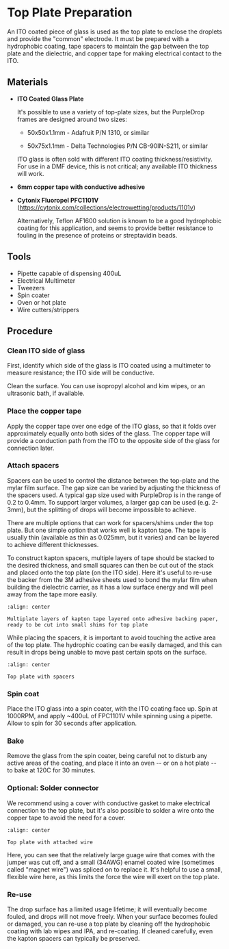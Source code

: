 # Top Plate Preparation

An ITO coated piece of glass is used as the top plate to enclose the droplets and provide the "common" electrode. It must be prepared with a hydrophobic coating, tape spacers to maintain the gap between the top plate and the dielectric, and copper tape for making electrical contact to the ITO.

## Materials

- **ITO Coated Glass Plate**

	It's possible to use a variety of top-plate sizes, but the PurpleDrop frames are designed around
	two sizes: 
	
	- 50x50x1.1mm - Adafruit P/N 1310, or similar

	- 50x75x1.1mm - Delta Technologies P/N CB-90IN-S211, or similar

	ITO glass is often sold with different ITO coating thickness/resistivity. For
	use in a DMF device, this is not critical; any available ITO thickness will work.

- **6mm copper tape with conductive adhesive**

- **Cytonix Fluoropel PFC1101V** (<https://cytonix.com/collections/electrowetting/products/1101v>)

	Alternatively, Teflon AF1600 solution is known to be a good hydrophobic coating for this application, and seems to provide better resistance to fouling in the presence of proteins or streptavidin beads. 

## Tools

- Pipette capable of dispensing 400uL
- Electrical Multimeter
- Tweezers
- Spin coater
- Oven or hot plate
- Wire cutters/strippers

## Procedure

### Clean ITO side of glass

First, identify which side of the glass is ITO coated using a multimeter to measure resistance; the ITO side will be conductive. 

Clean the surface. You can use isopropyl alcohol and kim wipes, or an ultrasonic bath, if available.

### Place the copper tape

Apply the copper tape over one edge of the ITO glass, so that it folds over approximately equally onto both sides of the glass. The copper tape will provide a conduction path from the ITO to the opposite side of the glass for connection later.

### Attach spacers

Spacers can be used to control the distance between the top-plate and the mylar film surface. The gap size can be varied by adjusting the thickness of the spacers used. A typical gap size used with PurpleDrop is in the range of 0.2 to 0.4mm. To support larger volumes, a larger gap can be used (e.g. 2-3mm), but the splitting of drops will become impossible to achieve. 

There are multiple options that can work for spacers/shims under the top plate. But one simple option that works well is kapton tape. The tape is usually thin (available as thin as 0.025mm, but it varies) and can be layered to achieve different thicknesses. 

To construct kapton spacers, multiple layers of tape should be stacked to the 
desired thickness, and small squares can then be cut out of the stack and placed
onto the top plate (on the ITO side). Here it's useful to re-use the backer from 
the 3M adhesive sheets used to bond the mylar film when building the dielectric
carrier, as it has a low surface energy and will peel away from the tape more 
easily.

```{figure} images/top-plate-assembly/kapton-spacer.jpg
:align: center

Multiplate layers of kapton tape layered onto adhesive backing paper, ready to be cut into small shims for top plate
```

While placing the spacers, it is important to avoid touching the active area of the top plate. The hydrophic coating can be easily damaged, and this can result in drops being unable to move past certain spots on the surface. 

```{figure} images/top-plate-assembly/top_plate_2.png
:align: center

Top plate with spacers
```

### Spin coat

Place the ITO glass into a spin coater, with the ITO coating face up. Spin at 1000RPM, and apply ~400uL of FPC1101V while spinning using a pipette. Allow to spin for 30 seconds after application. 

### Bake

Remove the glass from the spin coater, being careful not to disturb any active areas of the coating, and place it into an oven -- or on a hot plate -- to bake at 120C for 30 minutes. 

### Optional: Solder connector

We recommend using a cover with conductive gasket to make electrical connection
to the top plate, but it's also possible to solder a wire onto the copper tape
to avoid the need for a cover.

```{figure} images/top-plate-assembly/top_plate_1.png
:align: center

Top plate with attached wire
```

Here, you can see that the relatively large guage wire that comes with the jumper was cut off, and a small (34AWG) enamel coated wire (sometimes called "magnet wire") was spliced on to replace it. 
It's helpful to use a small, flexible wire here, as this limits the force the wire will exert on the top plate.

### Re-use

The drop surface has a limited usage lifetime; it will eventually become fouled,
and drops will not move freely. When your surface becomes fouled or damaged, you
can re-use a top plate by cleaning off the hydrophobic coating with lab wipes
and IPA, and re-coating. If cleaned carefully, even the kapton spacers can
typically be preserved.
